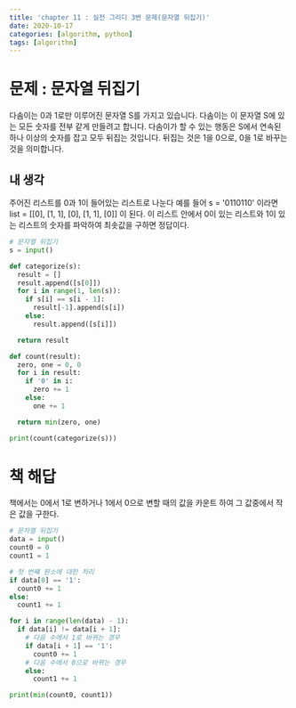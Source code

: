 ```yaml
---
title: 'chapter 11 : 실전 그리디 3번 문제(문자열 뒤집기)'
date: 2020-10-17
categories: [algorithm, python]
tags: [algorithm]
---
```

# 문제 : 문자열 뒤집기
다솜이는 0과 1로만 이루어진 문자열 S를 가지고 있습니다. 다솜이는 이 문자열 S에 있는 모든 숫자를 전부 같게 만들려고 합니다. 다솜이가 할 수 있는 행동은 S에서 연속된 하나 이상의 숫자를 잡고 모두 뒤집는 것입니다. 뒤집는 것은 1을 0으로, 0을 1로 바꾸는 것을 의미합니다.
## 내 생각
주어진 리스트를 0과 1이 들어있는 리스트로 나눈다 예를 들어 s = '0110110' 이라면 list = [[0], [1, 1], [0], [1, 1], [0]] 이 된다. 이 리스트 안에서 0이 있는 리스트와 1이 있는 리스트의 숫자를 파악하여 최솟값을 구하면 정답이다.
```python
# 문자열 뒤집기
s = input()

def categorize(s):
  result = []
  result.append([s[0]])
  for i in range(1, len(s)):
    if s[i] == s[i - 1]:
      result[-1].append(s[i])
    else:
      result.append([s[i]])

  return result

def count(result):
  zero, one = 0, 0
  for i in result:
    if '0' in i:
      zero += 1
    else:
      one += 1

  return min(zero, one)

print(count(categorize(s)))
```
# 책 해답
책에서는 0에서 1로 변하거나 1에서 0으로 변할 때의 값을 카운트 하여 그 값중에서 작은 값을 구한다.
```python
# 문자열 뒤집기
data = input()
count0 = 0
count1 = 1

# 첫 번쨰 원소에 대한 처리
if data[0] == '1':
  count0 += 1
else:
  count1 += 1

for i in range(len(data) - 1):
  if data[i] != data[i + 1]:
    # 다음 수에서 1로 바뀌는 경우
    if data[i + 1] == '1':
      count0 += 1
    # 다음 수에서 0으로 바뀌는 경우
    else:
      count1 += 1

print(min(count0, count1))
```
